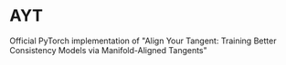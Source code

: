 # AYT
Official PyTorch implementation of "Align Your Tangent: Training Better Consistency Models via Manifold-Aligned Tangents"
